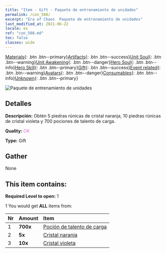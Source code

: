 ```yaml
---
title: "Item - Gift - Paquete de entrenamiento de unidades"
permalink: /con_508/
excerpt: "Era of Chaos  Paquete de entrenamiento de unidades"
last_modified_at: 2021-06-22
locale: es
ref: "con_508.md"
toc: false
classes: wide
---
```

 [Materials](/ItemsES/){: .btn .btn--primary}[Artifacts](/ItemsES/Artifacts/){: .btn .btn--success}[Unit Soul](/ItemsES/UnitSoul/){: .btn .btn--warning}[Unit Awakening](/ItemsES/UnitAwakening/){: .btn .btn--danger}[Hero Soul](/ItemsES/HeroSoul/){: .btn .btn--info}[Hero Skill](/ItemsES/HeroSkill/){: .btn .btn--primary}[Gift](/ItemsES/Gift/){: .btn .btn--success}[Event related](/ItemsES/Events/){: .btn .btn--warning}[Avatars](/ItemsES/Avatars/){: .btn .btn--danger}[Consumables](/ItemsES/Consumables/){: .btn .btn--info}[Unknown](/ItemsES/Unknown/){: .btn .btn--primary}

 ![Paquete de entrenamiento de unidades](/images/t/i_907128.png)

## Detalles
 **Descripción:** Obtén 5 piedras rúnicas de cristal naranja, 10 piedras rúnicas de cristal violeta y 700 pociones de talento de carga.

 **Quality:** <span style="color: #DA70D6">OK</span>

 **Type:** Gift

## Gather

  None

## This item contains:

 **Required Level to open:** 1

 1 You would get **ALL** items  from:

  | Nr | Amount |     Item    |
  |:---|:-------|:------------|
  | 1 |  **700x** | [Poción de talento de carga](/ItemsES/con_788/) |  | 
  | 2 |  **5x** | [Cristal naranja](/ItemsES/con_730/) |  | 
  | 3 |  **10x** | [Cristal violeta](/ItemsES/con_720/) |  | 
